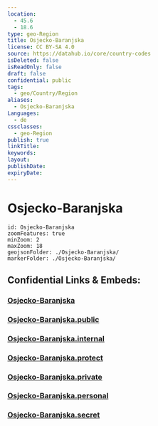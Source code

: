 ```yaml
---
location:
  - 45.6
  - 18.6
type: geo-Region
title: Osjecko-Baranjska
license: CC BY-SA 4.0
source: https://datahub.io/core/country-codes
isDeleted: false
isReadOnly: false
draft: false
confidential: public
tags:
  - geo/Country/Region
aliases:
  - Osjecko-Baranjska
Languages:
  - de
cssclasses:
  - geo-Region
publish: true
linkTitle:
keywords:
layout:
publishDate:
expiryDate:
---
```


# Osjecko-Baranjska

```leaflet
id: Osjecko-Baranjska
zoomFeatures: true 
minZoom: 2 
maxZoom: 18
geojsonFolder: ./Osjecko-Baranjska/
markerFolder: ./Osjecko-Baranjska/
```


## Confidential Links & Embeds: 

### [Osjecko-Baranjska](/_Standards/Earth/Continent/Europe/Europe~Central/Croatia/Counties/Osjecko-Baranjska.md) 

### [Osjecko-Baranjska.public](/_public/Earth/Continent/Europe/Europe~Central/Croatia/Counties/Osjecko-Baranjska.public.md) 

### [Osjecko-Baranjska.internal](/_internal/Earth/Continent/Europe/Europe~Central/Croatia/Counties/Osjecko-Baranjska.internal.md) 

### [Osjecko-Baranjska.protect](/_protect/Earth/Continent/Europe/Europe~Central/Croatia/Counties/Osjecko-Baranjska.protect.md) 

### [Osjecko-Baranjska.private](/_private/Earth/Continent/Europe/Europe~Central/Croatia/Counties/Osjecko-Baranjska.private.md) 

### [Osjecko-Baranjska.personal](/_personal/Earth/Continent/Europe/Europe~Central/Croatia/Counties/Osjecko-Baranjska.personal.md) 

### [Osjecko-Baranjska.secret](/_secret/Earth/Continent/Europe/Europe~Central/Croatia/Counties/Osjecko-Baranjska.secret.md)

